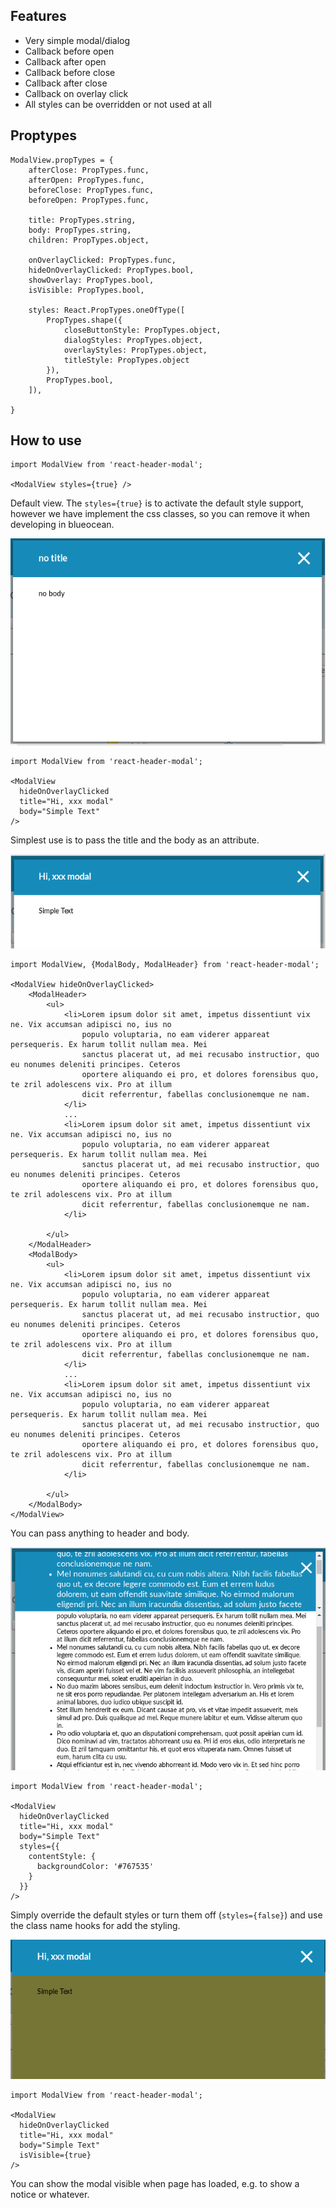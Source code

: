Features
--------

- Very simple modal/dialog
- Callback before open
- Callback after open
- Callback before close
- Callback after close
- Callback on overlay click
- All styles can be overridden or not used at all


Proptypes
---------

```
ModalView.propTypes = {
    afterClose: PropTypes.func,
    afterOpen: PropTypes.func,
    beforeClose: PropTypes.func,
    beforeOpen: PropTypes.func,

    title: PropTypes.string,
    body: PropTypes.string,
    children: PropTypes.object,

    onOverlayClicked: PropTypes.func,
    hideOnOverlayClicked: PropTypes.bool,
    showOverlay: PropTypes.bool,
    isVisible: PropTypes.bool,

    styles: React.PropTypes.oneOfType([
        PropTypes.shape({
            closeButtonStyle: PropTypes.object,
            dialogStyles: PropTypes.object,
            overlayStyles: PropTypes.object,
            titleStyle: PropTypes.object
        }),
        PropTypes.bool,
    ]),

}
```

How to use
--------------------

```
import ModalView from 'react-header-modal';

<ModalView styles={true} />
```

Default view. The `styles={true}` is to activate the default style support, 
however we have implement the css classes, so you can remove it when
developing in blueocean.

![default](./screenshot/default.png "default")

```
import ModalView from 'react-header-modal';

<ModalView 
  hideOnOverlayClicked
  title="Hi, xxx modal"
  body="Simple Text"
/>
```

Simplest use is to pass the title and the body as an attribute.

![simplest](./screenshot/simple.png "simplest")

```
import ModalView, {ModalBody, ModalHeader} from 'react-header-modal';

<ModalView hideOnOverlayClicked>
    <ModalHeader>
        <ul>
            <li>Lorem ipsum dolor sit amet, impetus dissentiunt vix ne. Vix accumsan adipisci no, ius no
                populo voluptaria, no eam viderer appareat persequeris. Ex harum tollit nullam mea. Mei
                sanctus placerat ut, ad mei recusabo instructior, quo eu nonumes deleniti principes. Ceteros
                oportere aliquando ei pro, et dolores forensibus quo, te zril adolescens vix. Pro at illum
                dicit referrentur, fabellas conclusionemque ne nam.
            </li>
            ...
            <li>Lorem ipsum dolor sit amet, impetus dissentiunt vix ne. Vix accumsan adipisci no, ius no
                populo voluptaria, no eam viderer appareat persequeris. Ex harum tollit nullam mea. Mei
                sanctus placerat ut, ad mei recusabo instructior, quo eu nonumes deleniti principes. Ceteros
                oportere aliquando ei pro, et dolores forensibus quo, te zril adolescens vix. Pro at illum
                dicit referrentur, fabellas conclusionemque ne nam.
            </li>
    
        </ul>
    </ModalHeader>
    <ModalBody>
        <ul>
            <li>Lorem ipsum dolor sit amet, impetus dissentiunt vix ne. Vix accumsan adipisci no, ius no
                populo voluptaria, no eam viderer appareat persequeris. Ex harum tollit nullam mea. Mei
                sanctus placerat ut, ad mei recusabo instructior, quo eu nonumes deleniti principes. Ceteros
                oportere aliquando ei pro, et dolores forensibus quo, te zril adolescens vix. Pro at illum
                dicit referrentur, fabellas conclusionemque ne nam.
            </li>
            ...
            <li>Lorem ipsum dolor sit amet, impetus dissentiunt vix ne. Vix accumsan adipisci no, ius no
                populo voluptaria, no eam viderer appareat persequeris. Ex harum tollit nullam mea. Mei
                sanctus placerat ut, ad mei recusabo instructior, quo eu nonumes deleniti principes. Ceteros
                oportere aliquando ei pro, et dolores forensibus quo, te zril adolescens vix. Pro at illum
                dicit referrentur, fabellas conclusionemque ne nam.
            </li>
    
        </ul>
    </ModalBody>
</ModalView>
```

You can pass anything to header and body.

![head_body_lot](./screenshot/head_body_lot.png "head_body_lot")

```
import ModalView from 'react-header-modal';

<ModalView 
  hideOnOverlayClicked
  title="Hi, xxx modal"
  body="Simple Text"
  styles={{
    contentStyle: {
      backgroundColor: '#767535'
    }
  }}
/>
```

Simply override the default styles or turn them off (`styles={false}`) 
and use the class name hooks for add the styling.

![style](./screenshot/style.png "style")

```
import ModalView from 'react-header-modal';

<ModalView 
  hideOnOverlayClicked
  title="Hi, xxx modal"
  body="Simple Text"
  isVisible={true}
/>
```

You can show the modal visible when page has loaded, e.g. to show a 
notice or whatever.
